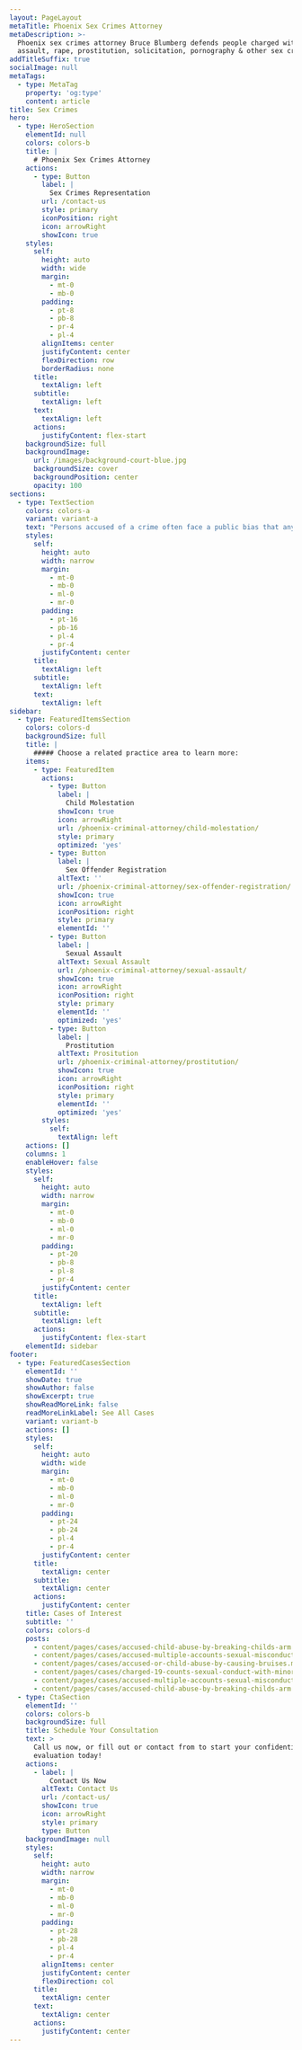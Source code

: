```yaml
---
layout: PageLayout
metaTitle: Phoenix Sex Crimes Attorney
metaDescription: >-
  Phoenix sex crimes attorney Bruce Blumberg defends people charged with sexual
  assault, rape, prostitution, solicitation, pornography & other sex crimes.
addTitleSuffix: true
socialImage: null
metaTags:
  - type: MetaTag
    property: 'og:type'
    content: article
title: Sex Crimes
hero:
  - type: HeroSection
    elementId: null
    colors: colors-b
    title: |
      # Phoenix Sex Crimes Attorney
    actions:
      - type: Button
        label: |
          Sex Crimes Representation
        url: /contact-us
        style: primary
        iconPosition: right
        icon: arrowRight
        showIcon: true
    styles:
      self:
        height: auto
        width: wide
        margin:
          - mt-0
          - mb-0
        padding:
          - pt-8
          - pb-8
          - pr-4
          - pl-4
        alignItems: center
        justifyContent: center
        flexDirection: row
        borderRadius: none
      title:
        textAlign: left
      subtitle:
        textAlign: left
      text:
        textAlign: left
      actions:
        justifyContent: flex-start
    backgroundSize: full
    backgroundImage:
      url: /images/background-court-blue.jpg
      backgroundSize: cover
      backgroundPosition: center
      opacity: 100
sections:
  - type: TextSection
    colors: colors-a
    variant: variant-a
    text: "Persons accused of a crime often face a public bias that anyone who was arrested must be guilty, and this bias is even more pronounced when it comes to sex crimes, even though police may have arrested the wrong person or pressed the wrong charges. There is a world of difference between being charged and being found guilty, yet long before a trial has even begun, persons charged with sex crimes face consequences with their family, friends, employer and the community. You could even lose custody of your kids in a divorce or other family law proceeding.\n\n*   [Child Molestation](../child-molestation/)\n\n*   [Child Pornography](../child-pornography/)\n\n*   [Children Crimes](../crimes-against-children/)\n\n*   [Date & Spousal Rape](../date-spousal-rape/)\n\n*   [Prostitution](../prostitution/)\n\n*   [Sex Offender Registration](../sex-offender-registration/)\n\n*   [Sexual Assault](https://azblumberglaw.com/phoenix-criminal-attorney/sexual-assault/)\n\nIf you’ve been arrested on an Arizona sex offense, take action immediately by calling our\_**Phoenix sex crimes attorney**\_at Blumberg & Associates in Phoenix. We’ll work to see that a false accusation doesn’t destroy your life and that you achieve the best result possible in your given circumstances. Arizona criminal law specialist Bruce Blumberg provides sensible, discreet and assertive defense across the array of Arizona and federal criminal sex offenses, including:\n\n*   Sexual assault or other violent offenses with a sexual motivation\n\n*   Sexual molestation of a child\n\n*   Sexual conduct with a minor\n\n*   Sex abuse\n\n*   [Solicitation of prostitution](/blog/accused-of-soliciting-for-prostitution-in-arizona-know-your-rights/)\n\n*   Internet child pornography or solicitation offenses\n\n*   Public sexual indecency\n\n*   Indecent exposure\n\n## Are there any defenses to sex crime charges?\n\nThe police may tell you it’s in your best interests to quickly and quietly cooperate (“confess”) and avoid the embarrassment of a public trial or other publicity. They aren’t trying to do you any favors; a statement from you is easiest for them and is their best-case scenario. While it may be in your best interest to plead guilty, after extensive investigation and legal work by your attorney and staff, in some instances, it may also be in your best interest to fight the charges against you and exonerate your name. After consulting with an experienced criminal defense attorney, you’ll know better what your options are and what your best course of action is. The fact is, there are often strong, viable defenses against sex crime charges, including:\n\n***Consent/Misunderstanding***\_– Sexual assaults definitely happen, including several thousand per year in the state of Arizona, but in some cases, parties may have radically different views of the nature of a sexual encounter. For instance, one party may have thought the act was consensual, while the other party did not explicitly consent, withdrew consent, or did not have the capacity to consent due to intoxication or other reasons. Following a consensual encounter, one party may feel embarrassed or angry and make inaccurate statements to family, friends or the police. We stand strong for our clients in the face of false accusations or misunderstandings.\n\n***Misidentification***\_– People are sometimes arrested for a sex crime because they match the general physical description of a suspect. Being in the wrong place at the wrong time can lead to an arrest and a chain of events that can be very hard to escape from without detailed investigation and effective representation from a lawyer who specializes in criminal defense.\n\n***Entrapment***\_– Undercover sting operations to round up prostitutes and johns are popular police activities in Phoenix, Tempe, Mesa and throughout the Valley. Some aggressive stings do more than just present the opportunity for a sexual encounter; many times, they cross the line and entice people into doing something they otherwise had no intention of doing.\n\nSex crime charges can be embarrassing if made public, and some carry extremely harsh penalties if convicted. The police and prosecutors want you to plead guilty so they can quickly clear the case, and they’ll use these facts about sex crimes to pressure you into taking a plea. However, it may be in your best interest to fight the charges, including going to trial. Don’t let yourself get pressured into a guilty plea when you have the constitutional right to get advice from an experienced criminal defense attorney. If you do decide to plead guilty, do it with the help of an experienced lawyer who can make sure you actually get a good deal and avoid the harshest punishments that can be thrown at you, including a lifetime on the sex offender registry.\n\n## WHAT IS THE ARIZONA SEX OFFENDER REGISTRY?\n\nConviction of any one of 22 separate offenses can land you on the Arizona Sex Offender Registry for the rest of your life. These offenses include including kidnapping or unlawful imprisonment of a minor; sexual assault, including of a spouse; or conviction of a third offense for indecent exposure or public sexual indecency, among others. You can also be placed on the sex offender registry for conviction of a non-sexual offense if there was a finding of “sexual motivation.”\n\nIf you’ve been sentenced to probation for one of these offenses, or you’ve been released after serving a prison sentence, your name will be added to a website database of sex offenders accessible to the public. Also, the county sheriff will notify the community where you live based on your “assessed risk level.” Community notification includes distributing a flyer with your picture and address on it to the surrounding neighborhood, area schools, community groups, prospective employers and the local media.\n\nFailing to register with the county sheriff, including within 72 hours after moving to a new location, is a Class 4 felony.\n\n## GET HELP WITH SEX CRIME ARRESTS IN PHOENIX, ARIZONA\n\nBruce Blumberg is an experienced and successful Arizona criminal defense attorney who specializes in criminal law and who will approach your case with sensitivity, sound advice and effective representation. For help with a sex crime arrest in Arizona, call Blumberg & Associates in Phoenix at\_[602-277-6180](tel:+16022776180).\n"
    styles:
      self:
        height: auto
        width: narrow
        margin:
          - mt-0
          - mb-0
          - ml-0
          - mr-0
        padding:
          - pt-16
          - pb-16
          - pl-4
          - pr-4
        justifyContent: center
      title:
        textAlign: left
      subtitle:
        textAlign: left
      text:
        textAlign: left
sidebar:
  - type: FeaturedItemsSection
    colors: colors-d
    backgroundSize: full
    title: |
      ##### Choose a related practice area to learn more:
    items:
      - type: FeaturedItem
        actions:
          - type: Button
            label: |
              Child Molestation
            showIcon: true
            icon: arrowRight
            url: /phoenix-criminal-attorney/child-molestation/
            style: primary
            optimized: 'yes'
          - type: Button
            label: |
              Sex Offender Registration
            altText: ''
            url: /phoenix-criminal-attorney/sex-offender-registration/
            showIcon: true
            icon: arrowRight
            iconPosition: right
            style: primary
            elementId: ''
          - type: Button
            label: |
              Sexual Assault
            altText: Sexual Assault
            url: /phoenix-criminal-attorney/sexual-assault/
            showIcon: true
            icon: arrowRight
            iconPosition: right
            style: primary
            elementId: ''
            optimized: 'yes'
          - type: Button
            label: |
              Prostitution
            altText: Prositution
            url: /phoenix-criminal-attorney/prostitution/
            showIcon: true
            icon: arrowRight
            iconPosition: right
            style: primary
            elementId: ''
            optimized: 'yes'
        styles:
          self:
            textAlign: left
    actions: []
    columns: 1
    enableHover: false
    styles:
      self:
        height: auto
        width: narrow
        margin:
          - mt-0
          - mb-0
          - ml-0
          - mr-0
        padding:
          - pt-20
          - pb-8
          - pl-8
          - pr-4
        justifyContent: center
      title:
        textAlign: left
      subtitle:
        textAlign: left
      actions:
        justifyContent: flex-start
    elementId: sidebar
footer:
  - type: FeaturedCasesSection
    elementId: ''
    showDate: true
    showAuthor: false
    showExcerpt: true
    showReadMoreLink: false
    readMoreLinkLabel: See All Cases
    variant: variant-b
    actions: []
    styles:
      self:
        height: auto
        width: wide
        margin:
          - mt-0
          - mb-0
          - ml-0
          - mr-0
        padding:
          - pt-24
          - pb-24
          - pl-4
          - pr-4
        justifyContent: center
      title:
        textAlign: center
      subtitle:
        textAlign: center
      actions:
        justifyContent: center
    title: Cases of Interest
    subtitle: ''
    colors: colors-d
    posts:
      - content/pages/cases/accused-child-abuse-by-breaking-childs-arm.md
      - content/pages/cases/accused-multiple-accounts-sexual-misconduct.md
      - content/pages/cases/accused-or-child-abuse-by-causing-bruises.md
      - content/pages/cases/charged-19-counts-sexual-conduct-with-minor.md
      - content/pages/cases/accused-multiple-accounts-sexual-misconduct.md
      - content/pages/cases/accused-child-abuse-by-breaking-childs-arm.md
  - type: CtaSection
    elementId: ''
    colors: colors-b
    backgroundSize: full
    title: Schedule Your Consultation
    text: >
      Call us now, or fill out or contact from to start your confidential case
      evaluation today!
    actions:
      - label: |
          Contact Us Now
        altText: Contact Us
        url: /contact-us/
        showIcon: true
        icon: arrowRight
        style: primary
        type: Button
    backgroundImage: null
    styles:
      self:
        height: auto
        width: narrow
        margin:
          - mt-0
          - mb-0
          - ml-0
          - mr-0
        padding:
          - pt-28
          - pb-28
          - pl-4
          - pr-4
        alignItems: center
        justifyContent: center
        flexDirection: col
      title:
        textAlign: center
      text:
        textAlign: center
      actions:
        justifyContent: center
---
```

